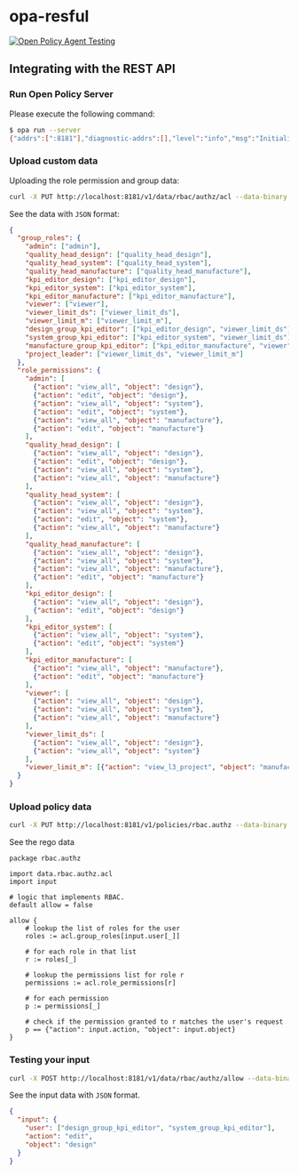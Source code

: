 # opa-resful

[![Open Policy Agent Testing](https://github.com/go-training/opa-restful/actions/workflows/opa.yml/badge.svg)](https://github.com/go-training/opa-restful/actions/workflows/opa.yml)

## Integrating with the REST API

### Run Open Policy Server

Please execute the following command:

```sh
$ opa run --server
{"addrs":[":8181"],"diagnostic-addrs":[],"level":"info","msg":"Initializing server.","time":"2021-04-27T15:54:57+08:00"}
```

### Upload custom data

Uploading the role permission and group data:

```sh
curl -X PUT http://localhost:8181/v1/data/rbac/authz/acl --data-binary @opa/data.json
```

See the data with `JSON` format:

[embedmd]:# (data.json)
```json
{
  "group_roles": {
    "admin": ["admin"],
    "quality_head_design": ["quality_head_design"],
    "quality_head_system": ["quality_head_system"],
    "quality_head_manufacture": ["quality_head_manufacture"],
    "kpi_editor_design": ["kpi_editor_design"],
    "kpi_editor_system": ["kpi_editor_system"],
    "kpi_editor_manufacture": ["kpi_editor_manufacture"],
    "viewer": ["viewer"],
    "viewer_limit_ds": ["viewer_limit_ds"],
    "viewer_limit_m": ["viewer_limit_m"],
    "design_group_kpi_editor": ["kpi_editor_design", "viewer_limit_ds"],
    "system_group_kpi_editor": ["kpi_editor_system", "viewer_limit_ds"],
    "manufacture_group_kpi_editor": ["kpi_editor_manufacture", "viewer"],
    "project_leader": ["viewer_limit_ds", "viewer_limit_m"]
  },
  "role_permissions": {
    "admin": [
      {"action": "view_all", "object": "design"},
      {"action": "edit", "object": "design"},
      {"action": "view_all", "object": "system"},
      {"action": "edit", "object": "system"},
      {"action": "view_all", "object": "manufacture"},
      {"action": "edit", "object": "manufacture"}
    ],
    "quality_head_design": [
      {"action": "view_all", "object": "design"},
      {"action": "edit", "object": "design"},
      {"action": "view_all", "object": "system"},
      {"action": "view_all", "object": "manufacture"}
    ],
    "quality_head_system": [
      {"action": "view_all", "object": "design"},
      {"action": "view_all", "object": "system"},
      {"action": "edit", "object": "system"},
      {"action": "view_all", "object": "manufacture"}
    ],
    "quality_head_manufacture": [
      {"action": "view_all", "object": "design"},
      {"action": "view_all", "object": "system"},
      {"action": "view_all", "object": "manufacture"},
      {"action": "edit", "object": "manufacture"}
    ],
    "kpi_editor_design": [
      {"action": "view_all", "object": "design"},
      {"action": "edit", "object": "design"}
    ],
    "kpi_editor_system": [
      {"action": "view_all", "object": "system"},
      {"action": "edit", "object": "system"}
    ],
    "kpi_editor_manufacture": [
      {"action": "view_all", "object": "manufacture"},
      {"action": "edit", "object": "manufacture"}
    ],
    "viewer": [
      {"action": "view_all", "object": "design"},
      {"action": "view_all", "object": "system"},
      {"action": "view_all", "object": "manufacture"}
    ],
    "viewer_limit_ds": [
      {"action": "view_all", "object": "design"},
      {"action": "view_all", "object": "system"}
    ],
    "viewer_limit_m": [{"action": "view_l3_project", "object": "manufacture"}]
  }
}
```

### Upload policy data

```sh
curl -X PUT http://localhost:8181/v1/policies/rbac.authz --data-binary @rbac/rbac.authz.rego
```

See the rego data

[embedmd]:# (rbac.authz.rego)
```rego
package rbac.authz

import data.rbac.authz.acl
import input

# logic that implements RBAC.
default allow = false

allow {
	# lookup the list of roles for the user
	roles := acl.group_roles[input.user[_]]

	# for each role in that list
	r := roles[_]

	# lookup the permissions list for role r
	permissions := acl.role_permissions[r]

	# for each permission
	p := permissions[_]

	# check if the permission granted to r matches the user's request
	p == {"action": input.action, "object": input.object}
}
```

### Testing your input

```sh
curl -X POST http://localhost:8181/v1/data/rbac/authz/allow --data-binary @rbac/input.json
```

See the input data with `JSON` format.

[embedmd]:# (input.json)
```json
{
  "input": {
    "user": ["design_group_kpi_editor", "system_group_kpi_editor"],
    "action": "edit",
    "object": "design"
  }
}
```

